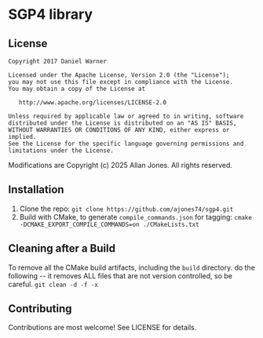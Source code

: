 # SGP4 library

## License

    Copyright 2017 Daniel Warner

    Licensed under the Apache License, Version 2.0 (the "License");
    you may not use this file except in compliance with the License.
    You may obtain a copy of the License at

       http://www.apache.org/licenses/LICENSE-2.0

    Unless required by applicable law or agreed to in writing, software
    distributed under the License is distributed on an "AS IS" BASIS,
    WITHOUT WARRANTIES OR CONDITIONS OF ANY KIND, either express or implied.
    See the License for the specific language governing permissions and
    limitations under the License.

   Modifications are Copyright (c) 2025 Allan Jones. All rights reserved.

## Installation

   1. Clone the repo: `git clone https://github.com/ajones74/sgp4.git`
   2. Build with CMake, to generate `compile_commands.json` for tagging:
      `cmake -DCMAKE_EXPORT_COMPILE_COMMANDS=on ./CMakeLists.txt`

## Cleaning after a Build
   To remove all the CMake build artifacts, including the `build` directory.
   do the following -- it removes ALL files that are not version controlled,
   so be careful.
      `git clean -d -f -x`


## Contributing

   Contributions are most welcome! See LICENSE for details.
